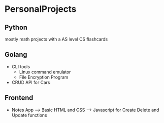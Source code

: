 # PersonalProjects

## Python
  mostly math projects with a AS level CS flashcards
## Golang
  - CLI tools
    - Linux command emulator
    - File Encryption Program
  - CRUD API for Cars
## Frontend
  - Notes App --> Basic HTML and CSS --> Javascript for Create Delete and Update functions
